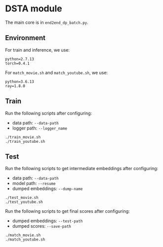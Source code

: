 # DSTA module

The main core is in `end2end_dp_batch.py`.

## Environment

For train and inference, we use:
```
python=2.7.13
torch=0.4.1
```

For `match_movie.sh` and `match_youtube.sh`, we use:
```
python=3.6.13
ray=1.8.0
```



## Train

Run the following scripts after configuring:

- data path: `--data-path`
- logger path: `--logger_name`
```
./train_movie.sh
./train_youtube.sh
```

## Test

Run the following scripts to get intermediate embeddings after configuring:

- data path: `--data-path`
- model path: `--resume`
- dumped embeddings: `--dump-name`

```
./test_movie.sh
./test_youtube.sh
```

Run the following scripts to get final scores after configuring:

- dumped embeddings: `--test-path`
- dumped scores: `--save-path`

```
./match_movie.sh
./match_youtube.sh
```
